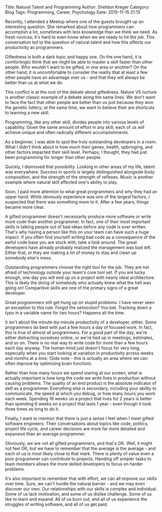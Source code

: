 Title: Natural Talent and Programming
Author: Sheldon Kreger
Category: Blog
Tags: Programming, Career, Psychology
Date: 2015-11-15 21:15

Recently, I attended a Meetup where one of the guests brought up an interesting question. She remarked about how programmers can accomplish a lot, sometimes with less knowledge than we think we need. As fresh novices, it's hard to even know when we are ready to hit the job. This conversation led to the question of natural talent and how this affects our productivity as programmers.

Giftedness is both a dark topic and happy one. On the one hand, it is comfortingto think that we might be able to master a skill faster than other people. Who wouldn't want to be gifted, in one area or another? On the other hand, it is uncomfortable to consider the reality that at least a few other people have an advantage over us - and that they will always be better than us at what we do.

This conflict is at the root of the debate about giftedness. Nature VS nurture is another classic example of a debate along the same lines. We don't want to face the fact that other people are better than us just because they won the genetic lottery; at the same time, we want to believe their are shortcuts to learning a new skill.

Programming, like any other skill, divides people into various levels of capability. Given the same amount of effort in any skill, each of us will achieve unique and often radically different accomplishments.

As a beginner, I was able to spot the truly outstanding developers in a room. What I didn't think about is how much their genes, health, upbringing, and other factors impacted their skill level. Perhaps, I thought, they had just been programming for longer than other people.

Quickly, I dismissed that possibility. Looking in other areas of my life, talent was everywhere. Success in sports is largely distinguished alongside body composition, and the strength of the strength of reflexes. Music is another example where natural skill affected one's ability to play.

Soon, I paid more attention to what great programmers and why they had an upper hand. While obviously experience was one of the largest factors, I suspected that there was something more to it. After a few years, things became more clear.

A gifted programmer doesn't necessarily produce more software or write more code than another programmer. In fact, one of their most important skills is talking people out of bad ideas before any code is ever written. That's why having a person like this on your team can have such a huge impact. If you often find yourself writing bad code as a consequence of the awful code base you are stuck with, take a look around. The great developers have already probably realized the management was bad left. Either that, or they are making a lot of money to stay and clean up somebody else's mess.

Outstanding programmers choose the right tool for the job. They are not afraid of technology outside your team's core tool set. If you are lucky enough, one day you will end up on a project with nearly ideal architecture. This is likely the doing of somebody who actually knew what the hell was going on! Comparitive skills are one of the primary signs of a great developer.

Great programmers still get hung up on stupid problems. I have never seen an exception to this rule. Forgot the semicolon? You bet. Tracking down a typo in a variable name for two hours? Happens all the time.

It isn't about the minute-by-minute productivity of a developer, either. Some programmers do best with just a few hours a day of focused work. In fact, this is true of almost all programmers. For a good part of the day, we're either distracting ourselves online, or we're tied up in meetings, estimates, and so on. There is no real way to write code for more than a few hours each day anyway. The human mind just doesn't focus for very long, especially when you start looking at variation in productivity across weeks and months at a time. (Side note - this is actually an area where we can often improve by optimizing brain function).

Rather than how many hours we spend staring at our screen, what is actually important is how long the code we write lives in production without causing problems. The quality of an end product is the absolute indicator of skill as a programmer. Everything else is secondary, including your ability to communicate, the speed at which you debug, or how many hours you work each week. Spending 18 weeks on a project that lives for 2 years is better than spending 6 weeks on a project that lasts 1 year - even though it took three times as long to do it.

Finally, I want to mention that there is just a sense I feel when I meet gifted software engineers. Their conversations about topics like code, politics, project life cycle, and career decisions are more far more detailed and expansive than an average programmer.

Obviously, we are not all gifted programmers, and that's OK. Well, it might not feel OK, but we have to remember that the average is the average - and each of us is most likely close to that mark. There is plenty of value even a poor programmer can contribute to projects. Handing off simpler tasks to team members allows the more skilled developers to focus on harder problems.

It's also important to remember that with effort, we can all improve our skills over time. Sure, we can't hurdle the natural barrier - and we may even discover our own. Our relationships with our skills is complex and individual. Some of us lack motivation, and some of us dislike challenge. Some of us like to learn and expand. All of us burn out, and all of us experience the struggles of writing software, and all of us get paid.
